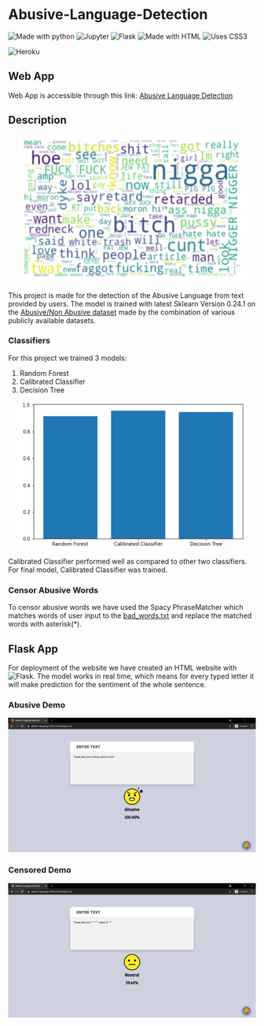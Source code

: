 # Abusive-Language-Detection
![Made with python](https://img.shields.io/badge/Python-14354C?style=for-the-badge&logo=python&logoColor=white)
![Jupyter](https://img.shields.io/badge/Jupyter%20-%23F37626.svg?&style=for-the-badge&logo=Jupyter&logoColor=white")
![Flask](https://img.shields.io/badge/flask%20-%23000.svg?&style=for-the-badge&logo=flask&logoColor=white)
![Made with HTML](https://img.shields.io/badge/HTML5-E34F26?style=for-the-badge&logo=html5&logoColor=white)
![Uses CSS3](https://img.shields.io/badge/CSS3-1572B6?style=for-the-badge&logo=css3&logoColor=white)

![Heroku](https://heroku-badge.herokuapp.com/?app=heroku-badge)

## Web App
Web App is accessible through this link: [Abusive Language Detection](https://abusive-language-detect.herokuapp.com/)

## Description
<p align="center">
  <img width="460" height="300" src="https://github.com/Sumit189/Abusive-Language-Detection/blob/main/images_for_readme/wordcloud.png">
</p>

This project is made for the detection of the Abusive Language from text provided by users. The  model is trained with latest Sklearn Version 0.24.1 on the [Abusive/Non Abusive dataset](https://github.com/Sumit189/Abusive-Language-Detection/blob/main/notebook/data/cleaned_abusive_nonabusive2.csv) made by the combination of various publicly available datasets.
### Classifiers
For this project we trained 3 models: 
  1. Random Forest
  2. Calibrated Classifier
  3. Decision Tree

<p align="center">
  <img width="460" height="300" src="https://github.com/Sumit189/Abusive-Language-Detection/blob/main/images_for_readme/accuracy.png">
</p>
Calibrated Classifier performed well as compared to other two classifiers. For final model, Calibrated Classifier was trained.

### Censor Abusive Words
To censor abusive words we have used the Spacy PhraseMatcher which matches words of user input to the [bad_words.txt](https://github.com/Sumit189/Abusive-Language-Detection/blob/main/notebook/data/bad_words.text) and replace the matched words with asterisk(*).

## Flask App
For deployment of the website we have created an HTML website with <img alt="Flask" src="https://img.shields.io/badge/flask%20-%23000.svg?&style=for-the-badge&logo=flask&logoColor=white"/>. The model works in real time, which means for every typed letter it will make prediction for the sentiment of the whole sentence. 

### Abusive Demo
![Abusive](https://github.com/Sumit189/Abusive-Language-Detection/blob/main/images_for_readme/Abusive.PNG)

### Censored Demo
![Censored](https://github.com/Sumit189/Abusive-Language-Detection/blob/main/images_for_readme/Censored.PNG)
